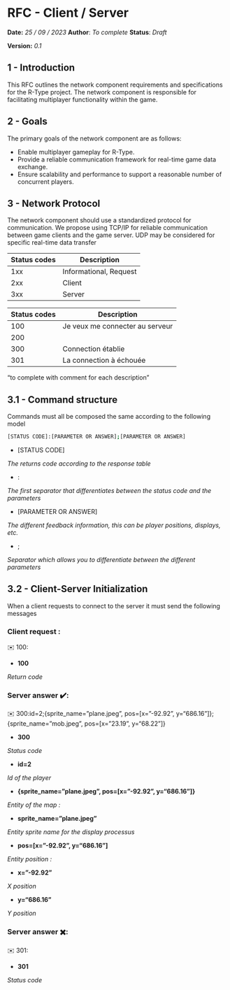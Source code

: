 # RFC - Client / Server

**Date:** *25 / 09 / 2023*
**Author**: *To complete*
**Status**: *Draft*

**Version:** *0.1*

## 1 - Introduction

This RFC outlines the network component requirements and specifications for the R-Type project. The network component is responsible for facilitating multiplayer functionality within the game.

## 2 - Goals

The primary goals of the network component are as follows:

- Enable multiplayer gameplay for R-Type.
- Provide a reliable communication framework for real-time game data exchange.
- Ensure scalability and performance to support a reasonable number of concurrent players.

## 3 - Network Protocol

The network component should use a standardized protocol for communication. We propose using TCP/IP for reliable communication between game clients and the game server. UDP may be considered for specific real-time data transfer

| Status codes | Description |
| --- | --- |
| 1xx | Informational, Request   |
| 2xx | Client |
| 3xx | Server |

| Status codes | Description |
| --- | --- |
| 100 | Je veux me connecter au serveur |
| 200 |  |
| 300 | Connection établie |
| 301 | La connection à échouée |

“to complete with comment for each description”

## 3.1 - Command structure

Commands must all be composed the same according to the following model

```bash
[STATUS CODE]:[PARAMETER OR ANSWER];[PARAMETER OR ANSWER]
```

- [STATUS CODE]

*The returns code according to the response table*

- :

*The first separator that differentiates between the status code and the parameters*

- [PARAMETER OR ANSWER]

*The different feedback information, this can be player positions, displays, etc.*

- ;

*Separator which allows you to differentiate between the different parameters*

## 3.2 - Client-Server Initialization

When a client requests to connect to the server it must send the following messages

### Client request :

<aside>
✉️ 100:

</aside>

- **100**

*Return code*

### Server answer ✔️:

<aside>
✉️ 300:id=2;{sprite_name=”plane.jpeg”, pos=[x=”-92.92”, y=“686.16”]};{sprite_name=”mob.jpeg”, pos=[x=”23.19”, y=“68.22”]}

</aside>

- **300**

*Status code*

- **id=2**

*Id of the player*

- **{sprite_name=”plane.jpeg”, pos=[x=”-92.92”, y=“686.16”]}**

*Entity of the map :*

- **sprite_name=”plane.jpeg”**

*Entity sprite name for the display processus*

- **pos=[x=”-92.92”, y=“686.16”]**

*Entity position :*

- **x=”-92.92”**

*X position*

- **y=“686.16”**

*Y position*

### Server answer ✖️:

<aside>
✉️ 301:

</aside>

- **301**

*Status code*